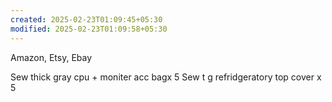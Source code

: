 ```yaml
---
created: 2025-02-23T01:09:45+05:30
modified: 2025-02-23T01:09:58+05:30
---
```


Amazon, Etsy, Ebay

Sew thick gray cpu + moniter acc bagx 5
Sew t g refridgeratory top cover x 5
